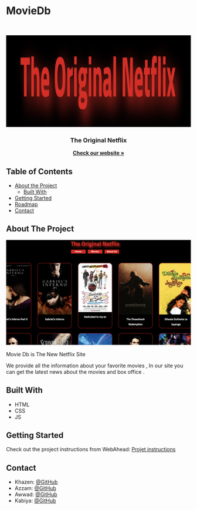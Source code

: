 # MovieDb


<!-- PROJECT LOGO -->
<br />

<p align="center">
  <img src="./images/log.png" width="600" height="250"/>
</p>
<p align="center">
  <h3 align="center">The Original Netflix</h3>
  <p align="center">
    <a href="https://webahead7.github.io/MovieDb/"><strong>Check our website »</strong></a>
  </p>
</p>



<!-- TABLE OF CONTENTS -->
## Table of Contents

* [About the Project](#about-the-project)
  * [Built With](#built-with)
* [Getting Started](#getting-started)
* [Roadmap](#roadmap)
* [Contact](#contact)


<!-- ABOUT THE PROJECT -->
## About The Project
<p align="center">
  <img src="./images/screen.png" width="600" height="286" />
</p>
Movie Db is The New Netflix Site

We provide all the information about your favorite movies , 
In our site you can get the latest news about the movies and box office .

## Built With
* HTML
* CSS
* JS


<!-- GETTING STARTED -->
## Getting Started

Check out the project instructions from WebAhead: [Projet instructions](https://github.com/WebAhead/master-reference/blob/master/coursebook/week-3/project.md)



<!-- CONTACT -->
## Contact

* Khazen: [@GitHub](https://github.com/jiries-khazen)
* Azzam:  [@GitHub](https://github.com/nuwrss)
* Awwad:  [@GitHub](https://github.com/muhammadawwad9)
* Kabiya:  [@GitHub](https://github.com/shoogkabiya)


